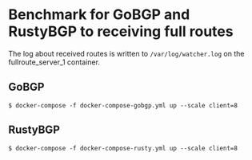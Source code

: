 # Benchmark for GoBGP and RustyBGP to receiving full routes

The log about received routes is written to `/var/log/watcher.log` on the fullroute_server_1 container.

## GoBGP

```
$ docker-compose -f docker-compose-gobgp.yml up --scale client=8
```


## RustyBGP 

```
$ docker-compose -f docker-compose-rusty.yml up --scale client=8
```
